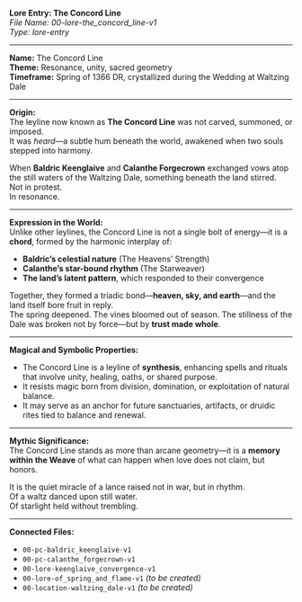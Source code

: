 **Lore Entry: The Concord Line**  
*File Name: 00-lore-the_concord_line-v1*  
*Type: lore-entry*

---

**Name:** The Concord Line  
**Theme:** Resonance, unity, sacred geometry  
**Timeframe:** Spring of 1366 DR, crystallized during the Wedding at Waltzing Dale

---

**Origin:**  
The leyline now known as **The Concord Line** was not carved, summoned, or imposed.  
It was *heard*—a subtle hum beneath the world, awakened when two souls stepped into harmony.  

When **Baldric Keenglaive** and **Calanthe Forgecrown** exchanged vows atop the still waters of the Waltzing Dale, something beneath the land stirred.  
Not in protest.  
In resonance.

---

**Expression in the World:**  
Unlike other leylines, the Concord Line is not a single bolt of energy—it is a **chord**, formed by the harmonic interplay of:

- **Baldric’s celestial nature** (The Heavens’ Strength)  
- **Calanthe’s star-bound rhythm** (The Starweaver)  
- **The land’s latent pattern**, which responded to their convergence  

Together, they formed a triadic bond—**heaven, sky, and earth**—and the land itself bore fruit in reply.  
The spring deepened. The vines bloomed out of season. The stillness of the Dale was broken not by force—but by **trust made whole**.

---

**Magical and Symbolic Properties:**  
- The Concord Line is a leyline of **synthesis**, enhancing spells and rituals that involve unity, healing, oaths, or shared purpose.  
- It resists magic born from division, domination, or exploitation of natural balance.  
- It may serve as an anchor for future sanctuaries, artifacts, or druidic rites tied to balance and renewal.

---

**Mythic Significance:**  
The Concord Line stands as more than arcane geometry—it is a **memory within the Weave** of what can happen when love does not claim, but honors.

It is the quiet miracle of a lance raised not in war, but in rhythm.  
Of a waltz danced upon still water.  
Of starlight held without trembling.

---

**Connected Files:**  
- `00-pc-baldric_keenglaive-v1`  
- `00-pc-calanthe_forgecrown-v1`  
- `00-lore-keenglaive_convergence-v1`  
- `00-lore-of_spring_and_flame-v1` *(to be created)*  
- `00-location-waltzing_dale-v1` *(to be created)*